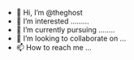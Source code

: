 - 👋 Hi, I’m @theghost
- 👀 I’m interested .........
- 🌱 I’m currently pursuing  ........
- 💞️ I’m looking to collaborate on ...
- 📫 How to reach me ...

<!---
Leeladithya/Leeladithya is a ✨ special ✨ repository because its `README.md` (this file) appears on your GitHub profile.
You can click the Preview link to take a look at your changes.
--->
